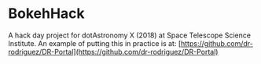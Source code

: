 # BokehHack

A hack day project for dotAstronomy X (2018) at Space Telescope Science Institute.
An example of putting this in practice is at: [https://github.com/dr-rodriguez/DR-Portal](https://github.com/dr-rodriguez/DR-Portal)